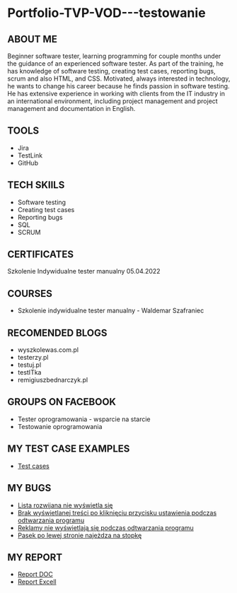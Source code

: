 # Portfolio-TVP-VOD---testowanie
## ABOUT ME
Beginner software tester, learning programming for couple months under the guidance of an experienced software tester. As part of the training, he has knowledge of software testing, creating test cases, reporting bugs, scrum and also HTML, and CSS. Motivated, always interested in technology, he wants to change his career because he finds passion in software testing. He has extensive experience in working with clients from the IT industry in an international environment, including project management and project management and documentation in English.
## TOOLS
* Jira
* TestLink
* GitHub
## TECH SKIILS
* Software testing
* Creating test cases
* Reporting bugs
* SQL
* SCRUM
## CERTIFICATES
Szkolenie Indywidualne tester manualny 05.04.2022
## COURSES
* Szkolenie indywidualne tester manualny - Waldemar Szafraniec
## RECOMENDED BLOGS
* wyszkolewas.com.pl
* testerzy.pl
* testuj.pl
* testITka
* remigiuszbednarczyk.pl
## GROUPS ON FACEBOOK
* Tester oprogramowania - wsparcie na starcie
* Testowanie oprogramowania
## MY TEST CASE EXAMPLES
* [Test cases](https://drive.google.com/file/d/14y3P61Mnoc65Y0TNK_b8dDg85if-fhzu/view?usp=share_link)
## MY BUGS
* [Lista rozwijana nie wyświetla się](https://docs.google.com/document/d/1Wnq0PP8ZB20t4IgS3RqFDMxXqw1NrCqe/edit?usp=share_link&ouid=105665470485069547466&rtpof=true&sd=true)
* [Brak wyświetlanej treści po kliknięciu przycisku ustawienia podczas odtwarzania programu](https://docs.google.com/document/d/1JNtNft4gKdc6qxoVxsl7BqdcVM959IRv/edit?usp=share_link&ouid=105665470485069547466&rtpof=true&sd=true)
* [Reklamy nie wyświetlają się podczas odtwarzania programu](https://docs.google.com/document/d/1JO2hnOfjNsDo3mJRp2lNeDeise_0z37V/edit?usp=share_link&ouid=105665470485069547466&rtpof=true&sd=true)
* [Pasek po lewej stronie najeżdza na stopkę](https://docs.google.com/document/d/1iIQtagaqKqLtIgln17DqDmMOpjMun_3x/edit?usp=share_link&ouid=105665470485069547466&rtpof=true&sd=true)

## MY REPORT
* [Report DOC](https://docs.google.com/document/d/17W5KnSytXIq4GA3PCvB_96OyQTdZeOh5/edit?usp=share_link&ouid=105665470485069547466&rtpof=true&sd=true)
* [Report Excell](https://docs.google.com/spreadsheets/d/1ojKEQeTuyKHukro4k60dPuPYCOdzKdTM/edit?usp=share_link&ouid=105665470485069547466&rtpof=true&sd=true)
